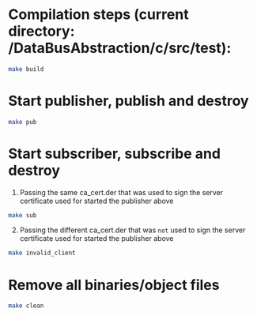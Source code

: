 # Compilation steps (current directory: <repo>/DataBusAbstraction/c/src/test):

```sh
make build
```

# Start publisher, publish and destroy

```sh
make pub
```

# Start subscriber, subscribe and destroy

1. Passing the same ca_cert.der that was used to sign the server certificate used for
   started the publisher above

```sh
make sub
```

2. Passing the different ca_cert.der that was `not` used to sign the server certificate used for
   started the publisher above

```sh
make invalid_client
```

# Remove all binaries/object files

```sh
make clean
```


